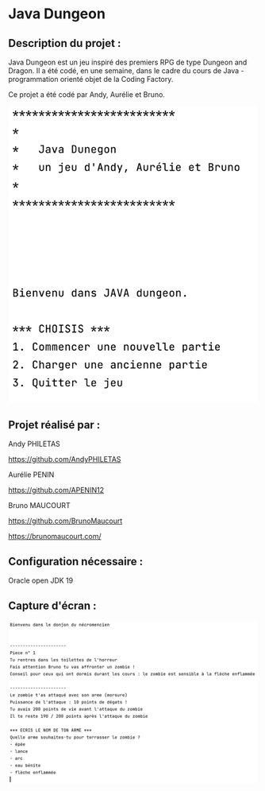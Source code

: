 # Java Dungeon

## Description du projet :

Java Dungeon est un jeu inspiré des premiers RPG de type Dungeon and Dragon. Il a été codé, en une semaine, dans le cadre du cours de Java - programmation orienté objet de la Coding Factory.

Ce projet a été codé par Andy, Aurélie et Bruno.

![Capture d'écran du menu d'accueil de Java Dungeon](https://raw.githubusercontent.com/BrunoMaucourt/Java_dungeon/main/Screenshots/Java_Dungeon.png)

## Projet réalisé par :

Andy PHILETAS

https://github.com/AndyPHILETAS

Aurélie PENIN

https://github.com/APENIN12

Bruno MAUCOURT

https://github.com/BrunoMaucourt

https://brunomaucourt.com/

## Configuration nécessaire :

Oracle open JDK 19

## Capture d'écran :

![Capture d'écran du menu d'accueil de Java Dungeon](https://raw.githubusercontent.com/BrunoMaucourt/Java_dungeon/main/Screenshots/Java_Dungeon_2.png)